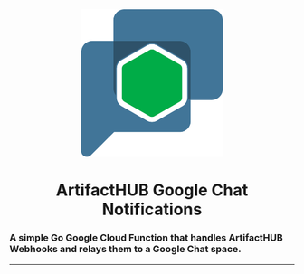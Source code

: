 <div align="center">
  <img src="docs/images/artifacthub_gchat_updates.png" width="250" >
</div>

<div align="center">
    <h1>
ArtifactHUB Google Chat Notifications
    </h1>
</div>

### A simple Go Google Cloud Function that handles **ArtifactHUB Webhooks** and relays them to a Google Chat space. 

---

